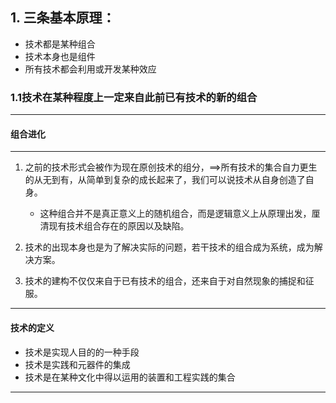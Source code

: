 
## 1. 三条基本原理：
+ 技术都是某种组合
+ 技术本身也是组件
+ 所有技术都会利用或开发某种效应



###  1.1技术在某种程度上一定来自此前已有技术的新的组合 
------------------
#### 组合进化
------------------

1. 之前的技术形式会被作为现在原创技术的组分，==>所有技术的集合自力更生的从无到有，从简单到复杂的成长起来了，我们可以说技术从自身创造了自身。
    + 这种组合并不是真正意义上的随机组合，而是逻辑意义上从原理出发，厘清现有技术组合存在的原因以及缺陷。 
  
2. 技术的出现本身也是为了解决实际的问题，若干技术的组合成为系统，成为解决方案。

3. 技术的建构不仅仅来自于已有技术的组合，还来自于对自然现象的捕捉和征服。

----
#### 技术的定义
+ 技术是实现人目的的一种手段
+ 技术是实践和元器件的集成
+ 技术是在某种文化中得以运用的装置和工程实践的集合
---------